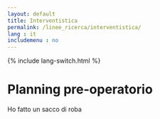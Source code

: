 ```yaml
---
layout: default
title: Interventistica
permalink: /linee_ricerca/interventistica/
lang : it
includemenu : no
---
```

{% include lang-switch.html %}

# Planning pre-operatorio

Ho fatto un sacco di roba